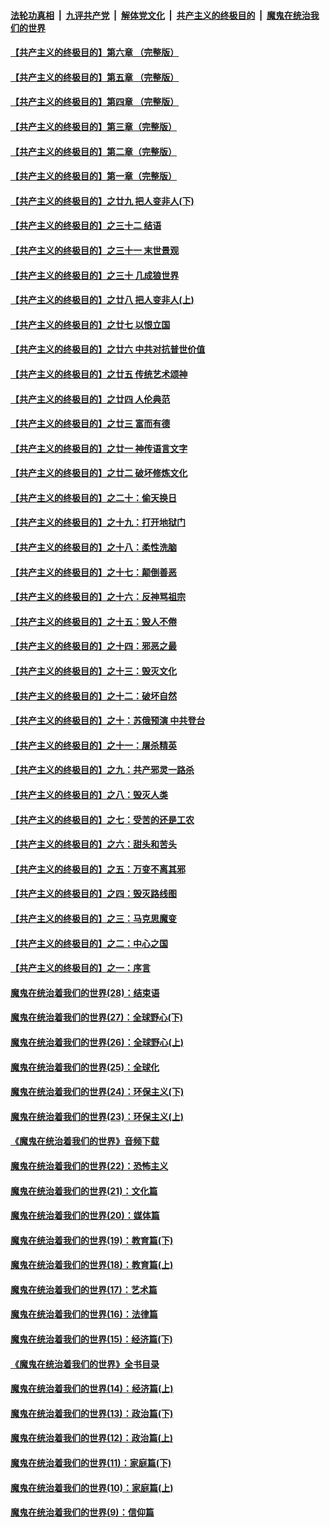

####  [法轮功真相](../../../../basic/blob/master/README.md?t=05051231) &nbsp;|&nbsp; [九评共产党](../../../../9ping.md/blob/master/README.md?t=05051231) &nbsp;|&nbsp; [解体党文化](../../../../jtdwh.md/blob/master/README.md?t=05051231)  &nbsp;|&nbsp; [共产主义的终极目的](../../../../gczydzjmd.md/blob/master/README.md?t=05051231) &nbsp;|&nbsp; [魔鬼在统治我们的世界](../../../../mgztzwmdsj.md/blob/master/README.md?t=05051231) 

#### [【共产主义的终极目的】第六章 （完整版）](../pages/nsc422/n11428913.md?t=05051231) 

#### [【共产主义的终极目的】第五章 （完整版）](../pages/nsc422/n11428912.md?t=05051231) 

#### [【共产主义的终极目的】第四章 （完整版）](../pages/nsc422/n11428907.md?t=05051231) 

#### [【共产主义的终极目的】第三章（完整版）](../pages/nsc422/n11428848.md?t=05051231) 

#### [【共产主义的终极目的】第二章（完整版）](../pages/nsc422/n11428831.md?t=05051231) 

#### [【共产主义的终极目的】第一章（完整版）](../pages/nsc422/n11417651.md?t=05051231) 

#### [【共产主义的终极目的】之廿九 把人变非人(下)](../pages/nsc422/n11344140.md?t=05051231) 

#### [【共产主义的终极目的】之三十二 结语](../pages/nsc422/n11360535.md?t=05051231) 

#### [【共产主义的终极目的】之三十一 末世景观](../pages/nsc422/n11351129.md?t=05051231) 

#### [【共产主义的终极目的】之三十 几成狼世界](../pages/nsc422/n11348280.md?t=05051231) 

#### [【共产主义的终极目的】之廿八 把人变非人(上)](../pages/nsc422/n11340492.md?t=05051231) 

#### [【共产主义的终极目的】之廿七 以恨立国](../pages/nsc422/n11336944.md?t=05051231) 

#### [【共产主义的终极目的】之廿六 中共对抗普世价值](../pages/nsc422/n11324785.md?t=05051231) 

#### [【共产主义的终极目的】之廿五 传统艺术颂神](../pages/nsc422/n11296396.md?t=05051231) 

#### [【共产主义的终极目的】之廿四 人伦典范](../pages/nsc422/n11296397.md?t=05051231) 

#### [【共产主义的终极目的】之廿三 富而有德](../pages/nsc422/n11283598.md?t=05051231) 

#### [【共产主义的终极目的】之廿一 神传语言文字](../pages/nsc422/n11263265.md?t=05051231) 

#### [【共产主义的终极目的】之廿二 破坏修炼文化](../pages/nsc422/n11245728.md?t=05051231) 

#### [【共产主义的终极目的】之二十：偷天换日](../pages/nsc422/n11238846.md?t=05051231) 

#### [【共产主义的终极目的】之十九：打开地狱门](../pages/nsc422/n11206376.md?t=05051231) 

#### [【共产主义的终极目的】之十八：柔性洗脑](../pages/nsc422/n11199994.md?t=05051231) 

#### [【共产主义的终极目的】之十七：颠倒善恶](../pages/nsc422/n11179782.md?t=05051231) 

#### [【共产主义的终极目的】之十六：反神骂祖宗](../pages/nsc422/n11166798.md?t=05051231) 

#### [【共产主义的终极目的】之十五：毁人不倦](../pages/nsc422/n11166792.md?t=05051231) 

#### [【共产主义的终极目的】之十四：邪恶之最](../pages/nsc422/n11150249.md?t=05051231) 

#### [【共产主义的终极目的】之十三：毁灭文化](../pages/nsc422/n11135227.md?t=05051231) 

#### [【共产主义的终极目的】之十二：破坏自然](../pages/nsc422/n11135214.md?t=05051231) 

#### [【共产主义的终极目的】之十：苏俄预演 中共登台](../pages/nsc422/n11118424.md?t=05051231) 

#### [【共产主义的终极目的】之十一：屠杀精英](../pages/nsc422/n11118442.md?t=05051231) 

#### [【共产主义的终极目的】之九：共产邪灵一路杀](../pages/nsc422/n11114139.md?t=05051231) 

#### [【共产主义的终极目的】之八：毁灭人类](../pages/nsc422/n11108503.md?t=05051231) 

#### [【共产主义的终极目的】之七：受苦的还是工农](../pages/nsc422/n11101809.md?t=05051231) 

#### [【共产主义的终极目的】之六：甜头和苦头](../pages/nsc422/n11096971.md?t=05051231) 

#### [【共产主义的终极目的】之五：万变不离其邪](../pages/nsc422/n11091285.md?t=05051231) 

#### [【共产主义的终极目的】之四：毁灭路线图](../pages/nsc422/n11086284.md?t=05051231) 

#### [【共产主义的终极目的】之三：马克思魔变](../pages/nsc422/n11061941.md?t=05051231) 

#### [【共产主义的终极目的】之二：中心之国](../pages/nsc422/n11047728.md?t=05051231) 

#### [【共产主义的终极目的】之一：序言](../pages/nsc422/n11086077.md?t=05051231) 

#### [魔鬼在统治着我们的世界(28)：结束语](../pages/nsc422/n10936246.md?t=05051231) 

#### [魔鬼在统治着我们的世界(27)：全球野心(下)](../pages/nsc422/n10928319.md?t=05051231) 

#### [魔鬼在统治着我们的世界(26)：全球野心(上)](../pages/nsc422/n10900318.md?t=05051231) 

#### [魔鬼在统治着我们的世界(25)：全球化](../pages/nsc422/n10788205.md?t=05051231) 

#### [魔鬼在统治着我们的世界(24)：环保主义(下)](../pages/nsc422/n10695307.md?t=05051231) 

#### [魔鬼在统治着我们的世界(23)：环保主义(上)](../pages/nsc422/n10688613.md?t=05051231) 

#### [《魔鬼在统治着我们的世界》音频下载](../pages/nsc422/n10635553.md?t=05051231) 

#### [魔鬼在统治着我们的世界(22)：恐怖主义](../pages/nsc422/n10614727.md?t=05051231) 

#### [魔鬼在统治着我们的世界(21)：文化篇](../pages/nsc422/n10597706.md?t=05051231) 

#### [魔鬼在统治着我们的世界(20)：媒体篇](../pages/nsc422/n10586579.md?t=05051231) 

#### [魔鬼在统治着我们的世界(19)：教育篇(下)](../pages/nsc422/n10564808.md?t=05051231) 

#### [魔鬼在统治着我们的世界(18)：教育篇(上)](../pages/nsc422/n10526970.md?t=05051231) 

#### [魔鬼在统治着我们的世界(17)：艺术篇](../pages/nsc422/n10499093.md?t=05051231) 

#### [魔鬼在统治着我们的世界(16)：法律篇](../pages/nsc422/n10485969.md?t=05051231) 

#### [魔鬼在统治着我们的世界(15)：经济篇(下)](../pages/nsc422/n10469975.md?t=05051231) 

#### [《魔鬼在统治着我们的世界》全书目录](../pages/nsc422/n10464261.md?t=05051231) 

#### [魔鬼在统治着我们的世界(14)：经济篇(上)](../pages/nsc422/n10457370.md?t=05051231) 

#### [魔鬼在统治着我们的世界(13)：政治篇(下)](../pages/nsc422/n10448270.md?t=05051231) 

#### [魔鬼在统治着我们的世界(12)：政治篇(上)](../pages/nsc422/n10444576.md?t=05051231) 

#### [魔鬼在统治着我们的世界(11)：家庭篇(下)](../pages/nsc422/n10440961.md?t=05051231) 

#### [魔鬼在统治着我们的世界(10)：家庭篇(上)](../pages/nsc422/n10435448.md?t=05051231) 

#### [魔鬼在统治着我们的世界(9)：信仰篇](../pages/nsc422/n10432159.md?t=05051231) 

